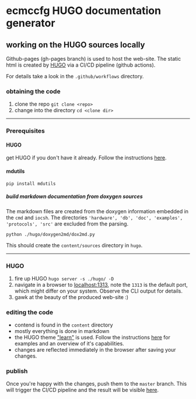 # ecmccfg HUGO documentation generator

## working on the HUGO sources locally
Github-pages (gh-pages branch) is used to host the web-site.
The static html is created by [HUGO](https://gohugo.io/) via a CI/CD pipeline (github actions).

For details take a look in the `.github/workflows` directory.

### obtaining the code
1. clone the repo `git clone <repo>`
1. change into the directory `cd <clone dir>`

***
### Prerequisites
#### HUGO
get HUGO if you don't have it already. Follow the instructions [here](https://gohugo.io/getting-started/quick-start/).

#### mdutils
```shell
pip install mdutils
```

##### build markdown documentation from doxygen sources
The markdown files are created from the doxygen information embedded in the `cmd` and `iocsh`.
The directories `'hardware', 'db', 'doc', 'examples', 'protocols', 'src'` are excluded from the parsing.
```shell
python ./hugo/doxygen2md/dox2md.py
```
This should create the `content/sources` directory in `hugo`.

***
### HUGO
1. fire up HUGO `hugo server -s ./hugo/ -D`
1. navigate in a browser to [localhost:1313](http://localhost:1313/), note the `1313` is the default port, which might differ on your system.
Observe the CLI output for details.
1. gawk at the beauty of the produced web-site :)

### editing the code
* contend is found in the `content` directory
* mostly everything is done in markdown
* the HUGO theme ["learn"](http://github.com/matcornic/hugo-theme-learn) is used. Follow the instructions [here](https://learn.netlify.app/en/) for examples and an overview of it's capabilities.
* changes are reflected immediately in the browser after saving your changes.

### publish
Once you're happy with the changes, push them to the `master` branch.
This will trigger the CI/CD pipeline and the result will be visible [here](https://elnetmotion.gitpages.psi.ch/elnet-web/).
